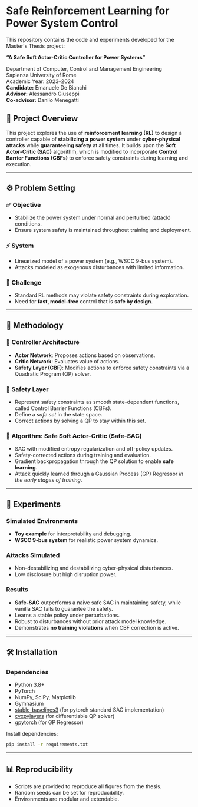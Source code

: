 # Safe Reinforcement Learning for Power System Control

This repository contains the code and experiments developed for the Master's Thesis project:

**“A Safe Soft Actor-Critic Controller for Power Systems”**

Department of Computer, Control and Management Engineering  
Sapienza University of Rome  
Academic Year: 2023–2024  
**Candidate:** Emanuele De Bianchi  
**Advisor:** Alessandro Giuseppi  
**Co-advisor:** Danilo Menegatti  

## 📌 Project Overview

This project explores the use of **reinforcement learning (RL)** to design a controller capable of **stabilizing a power system** under **cyber-physical attacks** while **guaranteeing safety** at all times. It builds upon the **Soft Actor-Critic (SAC)** algorithm, which is modified to incorporate **Control Barrier Functions (CBFs)** to enforce safety constraints during learning and execution.

---

## ⚙️ Problem Setting

### ✅ Objective
- Stabilize the power system under normal and perturbed (attack) conditions.
- Ensure system safety is maintained throughout training and deployment.

### ⚡ System
- Linearized model of a power system (e.g., WSCC 9-bus system).
- Attacks modeled as exogenous disturbances with limited information.

### 🚨 Challenge
- Standard RL methods may violate safety constraints during exploration.
- Need for **fast, model-free** control that is **safe by design**.

---

## 🧠 Methodology

### 🧱 Controller Architecture
- **Actor Network**: Proposes actions based on observations.
- **Critic Network**: Evaluates value of actions.
- **Safety Layer (CBF)**: Modifies actions to enforce safety constraints via a Quadratic Program (QP) solver.

### 🔐 Safety Layer
- Represent safety constraints as smooth state-dependent functions, called Control Barrier Functions (CBFs).
- Define a *safe set* in the state space.
- Correct actions by solving a QP to stay within this set.

### 🔄 Algorithm: Safe Soft Actor-Critic (Safe-SAC)
- SAC with modified entropy regularization and off-policy updates.
- Safety-corrected actions during training and evaluation.
- Gradient backpropagation through the QP solution to enable **safe learning**.
- Attack quickly learned through a Gaussian Process (GP) Regressor *in the early stages of training*.

---

## 🧪 Experiments

### Simulated Environments
- **Toy example** for interpretability and debugging.
- **WSCC 9-bus system** for realistic power system dynamics.

### Attacks Simulated
- Non-destabilizing and destabilizing cyber-physical disturbances.
- Low disclosure but high disruption power.

### Results
- **Safe-SAC** outperforms a naive safe SAC in maintaining safety, while vanilla SAC fails to guarantee the safety.
- Learns a stable policy under perturbations.
- Robust to disturbances without prior attack model knowledge.
- Demonstrates **no training violations** when CBF correction is active.

---

## 🛠️ Installation

### Dependencies
- Python 3.8+
- PyTorch
- NumPy, SciPy, Matplotlib
- Gymnasium
- [stable-baselines3](https://github.com/DLR-RM/stable-baselines3) (for pytorch standard SAC implementation)
- [cvxpylayers](https://github.com/cvxgrp/cvxpylayers) (for differentiable QP solver)
- [gpytorch](https://github.com/cornellius-gp/gpytorch) (for GP Regressor)

Install dependencies:

```bash
pip install -r requirements.txt
```

---

## 📊 Reproducibility

- Scripts are provided to reproduce all figures from the thesis.
- Random seeds can be set for reproducibility.
- Environments are modular and extendable.